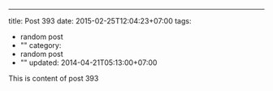 ---
title: Post 393
date: 2015-02-25T12:04:23+07:00
tags:
  - random post
  - ""
category:
  - random post
  - ""
updated: 2014-04-21T05:13:00+07:00

This is content of post 393